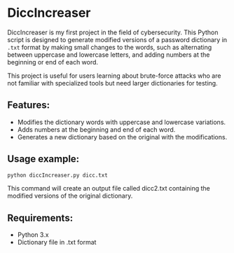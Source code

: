 # DiccIncreaser

DiccIncreaser is my first project in the field of cybersecurity. This Python script is designed to generate modified versions of a password dictionary in `.txt` format by making small changes to the words, such as alternating between uppercase and lowercase letters, and adding numbers at the beginning or end of each word.

This project is useful for users learning about brute-force attacks who are not familiar with specialized tools but need larger dictionaries for testing.

## Features:
- Modifies the dictionary words with uppercase and lowercase variations.
- Adds numbers at the beginning and end of each word.
- Generates a new dictionary based on the original with the modifications.

## Usage example:
```bash
python diccIncreaser.py dicc.txt
```
This command will create an output file called dicc2.txt containing the modified versions of the original dictionary.

## Requirements:
- Python 3.x
- Dictionary file in .txt format
